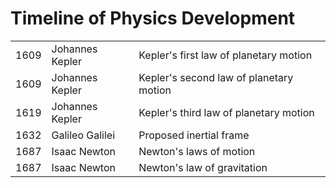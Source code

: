 # Timeline of Physics Development

|  |  |  |
| :--- | :--- | :--- |
| 1609 | Johannes Kepler | Kepler's first law of planetary motion |
| 1609 | Johannes Kepler | Kepler's second law of planetary motion |
| 1619 | Johannes Kepler | Kepler's third law of planetary motion |
| 1632 | Galileo Galilei | Proposed inertial frame |
| 1687 | Isaac Newton | Newton's laws of motion |
| 1687 | Isaac Newton | Newton's law of gravitation |

